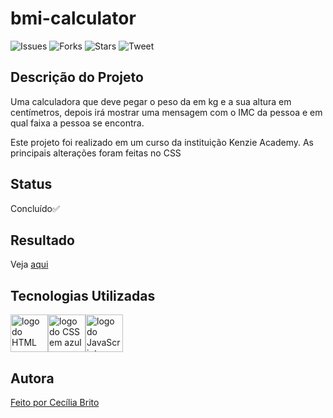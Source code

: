 # bmi-calculator
![Issues](https://img.shields.io/github/issues/cecilia-brito/imc-calculator)
![Forks](https://img.shields.io/github/forks/cecilia-brito/imc-calculator)
![Stars](https://img.shields.io/github/stars/cecilia-brito/imc-calculator)
![Tweet](https://img.shields.io/twitter/url?url=https%3A%2F%2Fgithub.com%2Fcecilia-brito%2Fimc-calculator)
## Descrição do Projeto

<p>Uma calculadora que deve pegar o peso da em kg e a sua altura em centímetros, depois irá mostrar uma mensagem com o IMC da pessoa e em qual faixa a pessoa se encontra.</p>

<p>Este projeto foi realizado em um curso da instituição Kenzie Academy. As principais alterações foram feitas no CSS</p>

## Status

<p>Concluído✅</p>

## Resultado

<p>Veja <a href='https://cecilia-brito.github.io/bmi-calculator/'>aqui</a>

## Tecnologias Utilizadas

<a href='https://developer.mozilla.org/pt-BR/docs/Web/HTML'><img src="https://cdn.jsdelivr.net/gh/devicons/devicon/icons/html5/html5-original.svg" alt='logo do HTML em laranja' width ='60' height='60'/></a><a href='https://developer.mozilla.org/pt-BR/docs/Web/CSS'><img src="https://cdn.jsdelivr.net/gh/devicons/devicon/icons/css3/css3-original.svg" alt='logo do CSS em azul'  width ='60' height='60'/></a><a href='https://developer.mozilla.org/pt-BR/docs/Web/JavaScript'><img src="https://cdn.jsdelivr.net/gh/devicons/devicon/icons/javascript/javascript-original.svg" alt='logo do JavaScript em amarelo'  width ='60' height='60' /></a>

## Autora

<p><a href="https://www.linkedin.com/in/cec%C3%ADlia-brito-santos-a22193170/">Feito por Cecília Brito</a></p>
